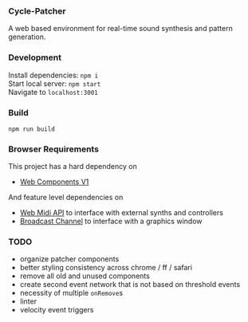 ### Cycle-Patcher
A web based environment for real-time sound synthesis and pattern generation.

### Development
Install dependencies: `npm i`  
Start local server: `npm start`  
Navigate to `localhost:3001`

### Build
`npm run build`

### Browser Requirements
This project has a hard dependency on
* [Web Components V1](https://caniuse.com/#feat=custom-elementsv1)

And feature level dependencies on
* [Web Midi API](https://caniuse.com/#feat=midi) to interface with external synths and controllers
* [Broadcast Channel](https://caniuse.com/#feat=broadcastchannel) to interface with a graphics window

### TODO
* organize patcher components
* better styling consistency across chrome / ff / safari
* remove all old and unused components
* create second event network that is not based on threshold events
* necessity of multiple `onRemove`s
* linter
* velocity event triggers
